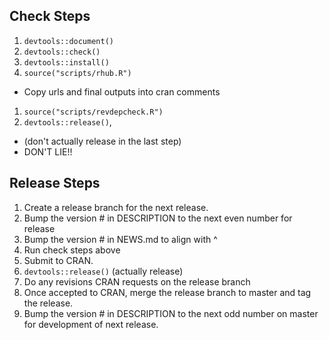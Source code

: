 
## Check Steps

1. `devtools::document()`
1. `devtools::check()`
1. `devtools::install()`
1. `source("scripts/rhub.R")`
  * Copy urls and final outputs into cran comments
1. `source("scripts/revdepcheck.R")`
1. `devtools::release()`,
  * (don't actually release in the last step)
  * DON'T LIE!!


## Release Steps

1. Create a release branch for the next release.
1. Bump the version # in DESCRIPTION to the next even number for release
1. Bump the version # in NEWS.md to align with ^
1. Run check steps above
1. Submit to CRAN.
  1. `devtools::release()` (actually release)
1. Do any revisions CRAN requests on the release branch
1. Once accepted to CRAN, merge the release branch to master and tag the release.
1. Bump the version # in DESCRIPTION to the next odd number on master for development of next release.
